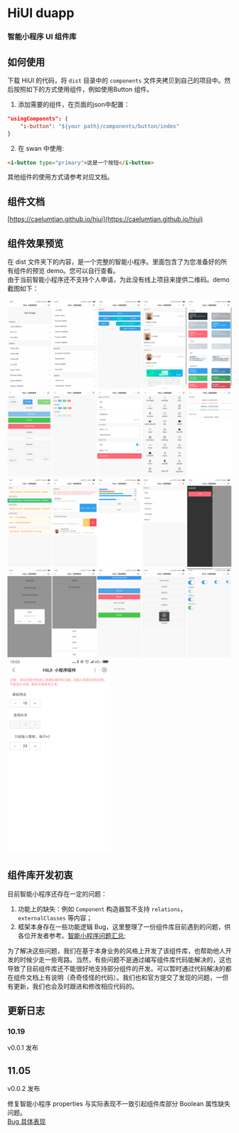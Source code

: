 # HiUI  duapp   
### 智能小程序 UI 组件库   
## 如何使用  
下载 HiUI 的代码，将 `dist` 目录中的 `components` 文件夹拷贝到自己的项目中。然后按照如下的方式使用组件，例如使用Button 组件。  

1. 添加需要的组件，在页面的json中配置：  

```json   
"usingComponnts": {
    "i-button": "${your path}/components/button/index"
} 
```

2. 在 swan 中使用:  

```html 
<i-button type="primary">这是一个按钮</i-button> 
```  

其他组件的使用方式请参考对应文档。    

## 组件文档  
[https://caelumtian.github.io/hiui](https://caelumtian.github.io/hiui) 


## 组件效果预览    
在 dist 文件夹下的内容，是一个完整的智能小程序。里面包含了为您准备好的所有组件的预览 demo。您可以自行查看。  
由于当前智能小程序还不支持个人申请，为此没有线上项目来提供二维码。demo 截图如下：  


<img src="./docs/images/a1.png" />  
<img src="./docs/images/a2.png" />  
<img src="./docs/images/a3.png" /> 
<img src="./docs/images/a4.png" />
<img src="./docs/images/a5.png" />


## 组件库开发初衷    
目前智能小程序还存在一定的问题：  

1. 功能上的缺失：例如 `Component` 构造器暂不支持 `relations`，`externalClasses` 等内容；
2. 框架本身存在一些功能逻辑 Bug，这里整理了一份组件库目前遇到的问题，供各位开发者参考。[智能小程序问题汇总](./doc/bug.md);    


为了解决这些问题，我们在基于本身业务的风格上开发了该组件库，也帮助他人开发的时候少走一些弯路。当然，有些问题不是通过编写组件库代码能解决的，这也导致了目前组件库还不能很好地支持部分组件的开发。可以暂时通过代码解决的都在组件文档上有说明（奇奇怪怪的代码）。我们也和官方提交了发现的问题，一但有更新，我们也会及时跟进和修改相应代码的。
 

## 更新日志 
### 10.19  
v0.0.1 发布    
## 11.05  
v0.0.2 发布  

修复智能小程序 properties 与实际表现不一致引起组件库部分 Boolean 属性缺失问题。  
[Bug 具体表现](https://github.com/CaelumTian/hiui/blob/master/docs/bug.md#%E7%BB%84%E4%BB%B6-properties-%E4%B8%8E%E5%AE%9E%E9%99%85%E8%A1%A8%E7%8E%B0%E4%B8%8D%E4%B8%80%E8%87%B4-%E5%B7%B2%E7%A1%AE%E8%AE%A410%E6%9C%8822%E5%8F%B7%E6%8F%90%E6%B5%8B%E4%BF%AE%E5%A4%8D)


